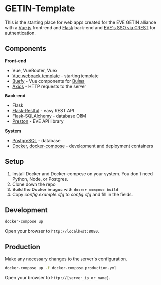 # GETIN-Template

This is the starting place for web apps created for the EVE GETIN alliance with a [Vue.js](https://vuejs.org/) front-end and [Flask](http://flask.pocoo.org/) back-end and [EVE's SSO via CREST](https://eveonline-third-party-documentation.readthedocs.io/en/latest/) for authentication.

## Components

**Front-end**
* Vue, VueRouter, Vuex
* [Vue webpack template](https://github.com/vuejs-templates/webpack) - starting template
* [Buefy](https://buefy.github.io/#/) - Vue components for [Bulma](http://bulma.io/)
* [Axios](https://github.com/mzabriskie/axios) - HTTP requests to the server

**Back-end**
* Flask
* [Flask-Restful](https://github.com/flask-restful/flask-restful) - easy REST API
* [Flask-SQLAlchemy](https://github.com/mitsuhiko/flask-sqlalchemy) - database ORM
* [Preston](https://github.com/Celeo/Preston) - EVE API library

**System**
* [PostgreSQL](https://www.postgresql.org/) - database
* [Docker](https://www.docker.com/), [docker-compose](https://docs.docker.com/compose/) - development and deployment containers

## Setup

1. Install Docker and Docker-compose on your system. You don't need Python, Node, or Postgres.
2. Clone down the repo
3. Build the Docker images with `docker-compose build`
4. Copy *config.example.cfg* to *config.cfg* and fill in the fields.

## Development

```bash
docker-compose up
```

Open your browser to `http://localhost:8080`.

## Production

Make any necessary changes to the server's configuration.

```bash
docker-compose up -f docker-compose.production.yml
```

Open your browser to `http://[server_ip_or_name]`.
